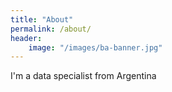 ```yaml
---
title: "About"
permalink: /about/
header:
    image: "/images/ba-banner.jpg"
---  
```

I'm a data specialist from Argentina